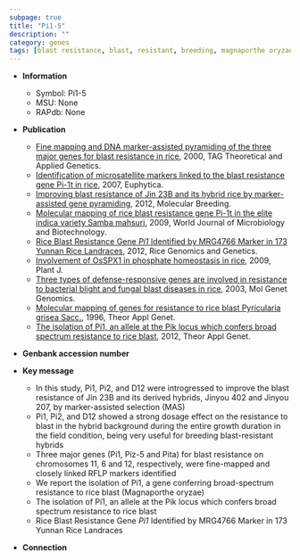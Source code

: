 ```yaml
---
subpage: true
title: "Pi1-5"
description: ""
category: genes
tags: [blast resistance, blast, resistant, breeding, magnaporthe oryzae, growth]
---
```


* **Information**  
    + Symbol: Pi1-5  
    + MSU: None  
    + RAPdb: None  

* **Publication**  
    + [Fine mapping and DNA marker-assisted pyramiding of the three major genes for blast resistance in rice](http://www.ncbi.nlm.nih.gov/pubmed?term=Fine+mapping+and+DNA+marker-assisted+pyramiding+of+the+three+major+genes+for+blast+resistance+in+rice%5BTitle%5D), 2000, TAG Theoretical and Applied Genetics.
    + [Identification of microsatellite markers linked to the blast resistance gene Pi-1t in rice](http://www.ncbi.nlm.nih.gov/pubmed?term=Identification+of+microsatellite+markers+linked+to+the+blast+resistance+gene+Pi-1t+in+rice%5BTitle%5D), 2007, Euphytica.
    + [Improving blast resistance of Jin 23B and its hybrid rice by marker-assisted gene pyramiding](http://www.ncbi.nlm.nih.gov/pubmed?term=Improving+blast+resistance+of+Jin+23B+and+its+hybrid+rice+by+marker-assisted+gene+pyramiding%5BTitle%5D), 2012, Molecular Breeding.
    + [Molecular mapping of rice blast resistance gene Pi-1t in the elite indica variety Samba mahsuri](http://www.ncbi.nlm.nih.gov/pubmed?term=Molecular+mapping+of+rice+blast+resistance+gene+Pi-1t+in+the+elite+indica+variety+Samba+mahsuri%5BTitle%5D), 2009, World Journal of Microbiology and Biotechnology.
    + [Rice Blast Resistance Gene <i>Pi1</i> Identified by MRG4766 Marker in 173 Yunnan Rice Landraces](http://www.ncbi.nlm.nih.gov/pubmed?term=Rice+Blast+Resistance+Gene+<i>Pi1</i>+Identified+by+MRG4766+Marker+in+173+Yunnan+Rice+Landraces%5BTitle%5D), 2012, Rice Genomics and Genetics.
    + [Involvement of OsSPX1 in phosphate homeostasis in rice](http://www.ncbi.nlm.nih.gov/pubmed?term=Involvement+of+OsSPX1+in+phosphate+homeostasis+in+rice%5BTitle%5D), 2009, Plant J.
    + [Three types of defense-responsive genes are involved in resistance to bacterial blight and fungal blast diseases in rice](http://www.ncbi.nlm.nih.gov/pubmed?term=Three+types+of+defense-responsive+genes+are+involved+in+resistance+to+bacterial+blight+and+fungal+blast+diseases+in+rice%5BTitle%5D), 2003, Mol Genet Genomics.
    + [Molecular mapping of genes for resistance to rice blast Pyricularia grisea Sacc.](http://www.ncbi.nlm.nih.gov/pubmed?term=Molecular+mapping+of+genes+for+resistance+to+rice+blast+Pyricularia+grisea+Sacc.%5BTitle%5D), 1996, Theor Appl Genet.
    + [The isolation of Pi1, an allele at the Pik locus which confers broad spectrum resistance to rice blast](http://www.ncbi.nlm.nih.gov/pubmed?term=The+isolation+of+Pi1,+an+allele+at+the+Pik+locus+which+confers+broad+spectrum+resistance+to+rice+blast%5BTitle%5D), 2012, Theor Appl Genet.

* **Genbank accession number**  

* **Key message**  
    + In this study, Pi1, Pi2, and D12 were introgressed to improve the blast resistance of Jin 23B and its derived hybrids, Jinyou 402 and Jinyou 207, by marker-assisted selection (MAS)
    + Pi1, Pi2, and D12 showed a strong dosage effect on the resistance to blast in the hybrid background during the entire growth duration in the field condition, being very useful for breeding blast-resistant hybrids
    + Three major genes (Pi1, Piz-5 and Pita) for blast resistance on chromosomes 11, 6 and 12, respectively, were fine-mapped and closely linked RFLP markers identified
    + We report the isolation of Pi1, a gene conferring broad-spectrum resistance to rice blast (Magnaporthe oryzae)
    + The isolation of Pi1, an allele at the Pik locus which confers broad spectrum resistance to rice blast
    + Rice Blast Resistance Gene <i>Pi1</i> Identified by MRG4766 Marker in 173 Yunnan Rice Landraces

* **Connection**  



